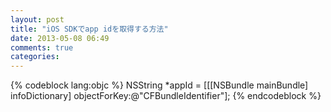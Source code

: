 ```yaml
---
layout: post
title: "iOS SDKでapp idを取得する方法"
date: 2013-05-08 06:49
comments: true
categories:
---
```


{% codeblock lang:objc %}
NSString *appId = [[[NSBundle mainBundle] infoDictionary] objectForKey:@"CFBundleIdentifier"];
{% endcodeblock %}
